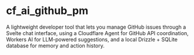 # cf_ai_github_pm
A lightweight developer tool that lets you manage GitHub issues through a Svelte chat interface, using a Cloudflare Agent for GitHub API coordination, Workers AI for LLM-powered suggestions, and a local Drizzle + SQLite database for memory and action history.
